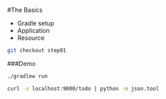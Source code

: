 #The Basics

* Gradle setup
* Application
* Resource

```bash
git checkout step01
```

###Demo

```bash
./gradlew run

curl -s localhost:9000/todo | python -m json.tool
```
